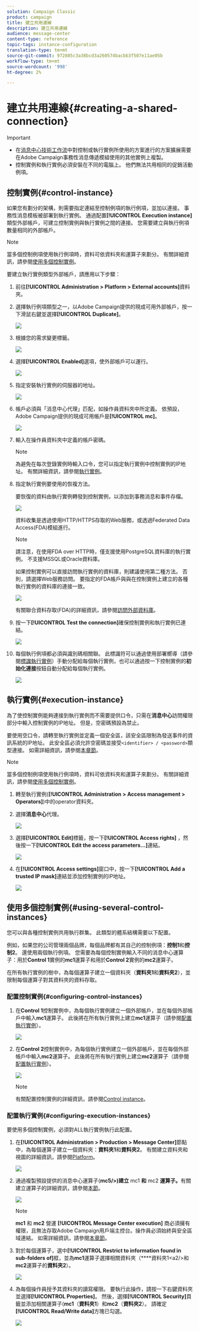 ```yaml
---
solution: Campaign Classic
product: campaign
title: 建立共用連線
description: 建立共用連線
audience: message-center
content-type: reference
topic-tags: instance-configuration
translation-type: tm+mt
source-git-commit: 972885c3a38bcd3a260574bacbb3f507e11ae05b
workflow-type: tm+mt
source-wordcount: '998'
ht-degree: 2%

---
```



# 建立共用連線{#creating-a-shared-connection}

>[!IMPORTANT]
>
>* 在[消息中心技術工作流](../../message-center/using/technical-workflows.md)中對控制或執行實例所使用的方案進行的方案擴展需要在Adobe Campaign事務性消息傳遞模組使用的其他實例上複製。
>* 控制實例和執行實例必須安裝在不同的電腦上。 他們無法共用相同的促銷活動例項。

>



## 控制實例{#control-instance}

如果您有劃分的架構，則需要指定連結至控制例項的執行例項，並加以連接。 事務性消息模板被部署到執行實例。 通過配置&#x200B;**[!UICONTROL Execution instance]**&#x200B;類型外部帳戶，可建立控制實例與執行實例之間的連接。 您需要建立與執行例項數量相同的外部帳戶。

>[!NOTE]
>
>當多個控制例項使用執行例項時，資料可依資料夾和運算子來劃分。 有關詳細資訊，請參閱[使用多個控制實例](#using-several-control-instances)。

要建立執行實例類型外部帳戶，請應用以下步驟：

1. 前往&#x200B;**[!UICONTROL Administration > Platform > External accounts]**&#x200B;資料夾。
1. 選擇執行例項類型之一，以Adobe Campaign提供的現成可用外部帳戶，按一下滑鼠右鍵並選擇&#x200B;**[!UICONTROL Duplicate]**。

   ![](assets/messagecenter_create_extaccount_001.png)

1. 根據您的需求變更標籤。

   ![](assets/messagecenter_create_extaccount_002.png)

1. 選擇&#x200B;**[!UICONTROL Enabled]**&#x200B;選項，使外部帳戶可以運行。

   ![](assets/messagecenter_create_extaccount_003.png)

1. 指定安裝執行實例的伺服器的地址。

   ![](assets/messagecenter_create_extaccount_004.png)

1. 帳戶必須與「消息中心代理」匹配，如操作員資料夾中所定義。 依預設，Adobe Campaign提供的現成可用帳戶是&#x200B;**[!UICONTROL mc]**。

   ![](assets/messagecenter_create_extaccount_005.png)

1. 輸入在操作員資料夾中定義的帳戶密碼。

   >[!NOTE]
   >
   >為避免在每次登錄實例時輸入口令，您可以指定執行實例中控制實例的IP地址。 有關詳細資訊，請參閱[執行實例](#execution-instance)。

1. 指定執行實例要使用的恢複方法。

   要恢復的資料由執行實例轉發到控制實例，以添加到事務消息和事件存檔。

   ![](assets/messagecenter_create_extaccount_007.png)

   資料收集是透過使用HTTP/HTTPS存取的Web服務，或透過Federated Data Access(FDA)模組進行。

   >[!NOTE]
   >
   >請注意，在使用FDA over HTTP時，僅支援使用PostgreSQL資料庫的執行實例。 不支援MSSQL或Oracle資料庫。

   如果控制實例可以直接訪問執行實例的資料庫，則建議使用第二種方法。 否則，請選擇Web服務訪問。 要指定的FDA帳戶與與在控制實例上建立的各種執行實例的資料庫的連接一致。

   ![](assets/messagecenter_create_extaccount_008.png)

   有關聯合資料存取(FDA)的詳細資訊，請參閱[訪問外部資料庫](../../installation/using/about-fda.md)。

1. 按一下&#x200B;**[!UICONTROL Test the connection]**&#x200B;確保控制實例和執行實例已連結。

   ![](assets/messagecenter_create_extaccount_006.png)

1. 每個執行例項都必須與識別碼相關聯。 此標識符可以通過使用部署嚮導（請參閱[標識執行實例](../../message-center/using/identifying-execution-instances.md)）手動分配給每個執行實例，也可以通過按一下控制實例的&#x200B;**初始化連接**&#x200B;按鈕自動分配給每個執行實例。

   ![](assets/messagecenter_create_extaccount_006bis.png)

## 執行實例{#execution-instance}

為了使控制實例能夠連接到執行實例而不需要提供口令，只需在&#x200B;**消息中心**&#x200B;訪問權限部分中輸入控制實例的IP地址。 但是，空密碼預設為禁止。

要使用空口令，請轉至執行實例並定義一個安全區，該安全區限制為發送事件的資訊系統的IP地址。 此安全區必須允許空密碼並接受`<identifier> / <password>`類型連接。 如需詳細資訊，請參閱[本章節](../../installation/using/configuring-campaign-server.md#defining-security-zones)。

>[!NOTE]
>
>當多個控制例項使用執行例項時，資料可依資料夾和運算子來劃分。 有關詳細資訊，請參閱[使用多個控制實例](#using-several-control-instances)。

1. 轉至執行實例(**[!UICONTROL Administration > Access management > Operators]**)中的operator資料夾。
1. 選擇&#x200B;**消息中心**&#x200B;代理。

   ![](assets/messagecenter_operator_001.png)

1. 選擇&#x200B;**[!UICONTROL Edit]**&#x200B;標籤，按一下&#x200B;**[!UICONTROL Access rights]** ，然後按一下&#x200B;**[!UICONTROL Edit the access parameters...]**&#x200B;連結。

   ![](assets/messagecenter_operator_002.png)

1. 在&#x200B;**[!UICONTROL Access settings]**&#x200B;窗口中，按一下&#x200B;**[!UICONTROL Add a trusted IP mask]**&#x200B;連結並添加控制實例的IP地址。

   ![](assets/messagecenter_operator_003.png)

## 使用多個控制實例{#using-several-control-instances}

您可以與各種控制實例共用執行群集。 此類型的體系結構需要以下配置。

例如，如果您的公司管理兩個品牌，每個品牌都有其自己的控制例項：**控制1**&#x200B;和&#x200B;**控制2**。 還使用兩個執行例項。 您需要為每個控制實例輸入不同的消息中心運算子：用於&#x200B;**Control 1**&#x200B;實例的&#x200B;**mc1**&#x200B;運算子和用於&#x200B;**Control 2**&#x200B;實例的&#x200B;**mc2**&#x200B;運算子。

在所有執行實例的樹中，為每個運算子建立一個資料夾（**資料夾1**&#x200B;和&#x200B;**資料夾2**），並限制每個運算子對其資料夾的資料存取。

### 配置控制實例{#configuring-control-instances}

1. 在&#x200B;**Control 1**&#x200B;控制實例中，為每個執行實例建立一個外部帳戶，並在每個外部帳戶中輸入&#x200B;**mc1**&#x200B;運算子。 此後將在所有執行實例上建立&#x200B;**mc1**&#x200B;運算子（請參閱[配置執行實例](#configuring-execution-instances)）。

   ![](assets/messagecenter_multi_control_1.png)

1. 在&#x200B;**Control 2**&#x200B;控制實例中，為每個執行實例建立一個外部帳戶，並在每個外部帳戶中輸入&#x200B;**mc2**&#x200B;運算子。 此後將在所有執行實例上建立&#x200B;**mc2**&#x200B;運算子（請參閱[配置執行實例](#configuring-execution-instances)）。

   ![](assets/messagecenter_multi_control_2.png)

   >[!NOTE]
   >
   >有關配置控制實例的詳細資訊，請參閱[Control instance](#control-instance)。

### 配置執行實例{#configuring-execution-instances}

要使用多個控制實例，必須對ALL執行實例執行此配置。

1. 在&#x200B;**[!UICONTROL Administration > Production > Message Center]**&#x200B;節點中，為每個運算子建立一個資料夾：**資料夾1**&#x200B;和&#x200B;**資料夾2**。 有關建立資料夾和視圖的詳細資訊，請參閱[Platform](../../platform/using/access-management.md#folders-and-views)。

   ![](assets/messagecenter_multi_control_3.png)

1. 通過複製預設提供的消息中心運算子(**mc5/>)建立** mc1 **和** mc2 **運算子。**&#x200B;有關建立運算子的詳細資訊，請參閱[本節](../../platform/using/access-management.md#operators)。

   ![](assets/messagecenter_multi_control_4.png)

   >[!NOTE]
   >
   >**mc1** 和 **mc2** 營運 **[!UICONTROL Message Center execution]** 商必須擁有權限，且無法存取Adobe Campaign用戶端主控台。操作員必須始終與安全區域連結。 如需詳細資訊，請參閱[本章節](../../installation/using/configuring-campaign-server.md#defining-security-zones)。

1. 對於每個運算子，選中&#x200B;**[!UICONTROL Restrict to information found in sub-folders of]**&#x200B;框，並為&#x200B;**mc1**&#x200B;運算子選擇相關資料夾（****&#x200B;資料夾1&lt;a2/>和&#x200B;**mc2**&#x200B;運算子的&#x200B;**資料夾2**）。

   ![](assets/messagecenter_multi_control_5.png)

1. 為每個操作員授予其資料夾的讀寫權限。 要執行此操作，請按一下右鍵資料夾並選擇&#x200B;**[!UICONTROL Properties]**。 然後，選擇&#x200B;**[!UICONTROL Security]**&#x200B;頁籤並添加相關運算子(**mc1**（**資料夾1**）和&#x200B;**mc2**（**資料夾2**）。 請確定&#x200B;**[!UICONTROL Read/Write data]**&#x200B;方塊已勾選。

   ![](assets/messagecenter_multi_control_6.png)

